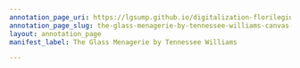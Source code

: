 ```yaml
---
annotation_page_uri: https://lgsump.github.io/digitalization-florilegium/annotations/the-glass-menagerie-by-tennessee-williams-canvas-1-1272-529421.json
annotation_page_slug: the-glass-menagerie-by-tennessee-williams-canvas-1-1272-529421
layout: annotation_page
manifest_label: The Glass Menagerie by Tennessee Williams

---
```

